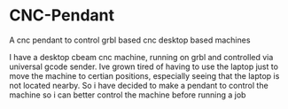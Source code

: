# CNC-Pendant
A cnc pendant to control grbl based cnc desktop based machines

I have a desktop cbeam cnc machine, running on grbl and controlled via universal gcode sender.
Ive grown tired of having to use the laptop just to move the machine to certian positions, especially seeing that the laptop is not located nearby.
So i have decided to make a pendant to control the machine so i can better control the machine before running a job
